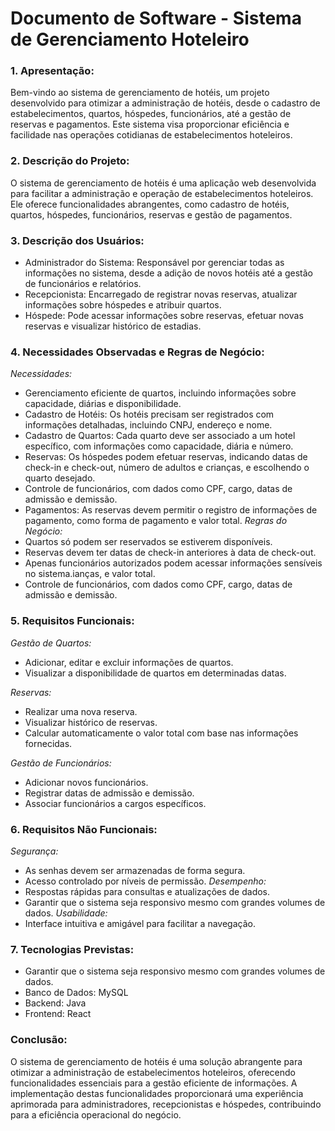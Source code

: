 # Documento de Software - Sistema de Gerenciamento Hoteleiro

### 1. Apresentação:
Bem-vindo ao sistema de gerenciamento de hotéis, um projeto desenvolvido para otimizar a administração de hotéis, desde o cadastro de estabelecimentos, quartos, hóspedes, funcionários, até a gestão de reservas e pagamentos. Este sistema visa proporcionar eficiência e facilidade nas operações cotidianas de estabelecimentos hoteleiros.

### 2. Descrição do Projeto:
O sistema de gerenciamento de hotéis é uma aplicação web desenvolvida para facilitar a administração e operação de estabelecimentos hoteleiros. Ele oferece funcionalidades abrangentes, como cadastro de hotéis, quartos, hóspedes, funcionários, reservas e gestão de pagamentos.

### 3. Descrição dos Usuários:
- Administrador do Sistema: Responsável por gerenciar todas as informações no sistema, desde a adição de novos hotéis até a gestão de funcionários e relatórios.
- Recepcionista: Encarregado de registrar novas reservas, atualizar informações sobre hóspedes e atribuir quartos.
- Hóspede: Pode acessar informações sobre reservas, efetuar novas reservas e visualizar histórico de estadias.
### 4. Necessidades Observadas e Regras de Negócio:
*Necessidades:*
- Gerenciamento eficiente de quartos, incluindo informações sobre capacidade, diárias e disponibilidade.
 - Cadastro de Hotéis: Os hotéis precisam ser registrados com informações detalhadas, incluindo CNPJ, endereço e nome.
 - Cadastro de Quartos: Cada quarto deve ser associado a um hotel específico, com informações como capacidade, diária e número.
 - Reservas: Os hóspedes podem efetuar reservas, indicando datas de check-in e check-out, número de adultos e crianças, e escolhendo o quarto desejado.
- Controle de funcionários, com dados como CPF, cargo, datas de admissão e demissão.
- Pagamentos: As reservas devem permitir o registro de informações de pagamento, como forma de pagamento e valor total.
*Regras do Negócio:*
- Quartos só podem ser reservados se estiverem disponíveis.
- Reservas devem ter datas de check-in anteriores à data de check-out.
- Apenas funcionários autorizados podem acessar informações sensíveis no sistema.ianças, e valor total.
- Controle de funcionários, com dados como CPF, cargo, datas de admissão e demissão.
### 5. Requisitos Funcionais:
*Gestão de Quartos:*
- Adicionar, editar e excluir informações de quartos.
- Visualizar a disponibilidade de quartos em determinadas datas.

*Reservas:*
- Realizar uma nova reserva.
- Visualizar histórico de reservas.
- Calcular automaticamente o valor total com base nas informações fornecidas.

*Gestão de Funcionários:*
- Adicionar novos funcionários.
- Registrar datas de admissão e demissão.
- Associar funcionários a cargos específicos.

### 6. Requisitos Não Funcionais:
*Segurança:*
- As senhas devem ser armazenadas de forma segura.
- Acesso controlado por níveis de permissão.
*Desempenho:*
- Respostas rápidas para consultas e atualizações de dados.
 - Garantir que o sistema seja responsivo mesmo com grandes volumes de dados.
*Usabilidade:*
- Interface intuitiva e amigável para facilitar a navegação.

### 7. Tecnologias Previstas:
- Garantir que o sistema seja responsivo mesmo com grandes volumes de dados.
- Banco de Dados: MySQL
- Backend: Java
- Frontend: React

### Conclusão:

O sistema de gerenciamento de hotéis é uma solução abrangente para otimizar a administração de estabelecimentos hoteleiros, oferecendo funcionalidades essenciais para a gestão eficiente de informações. A implementação destas funcionalidades proporcionará uma experiência aprimorada para administradores, recepcionistas e hóspedes, contribuindo para a eficiência operacional do negócio.

